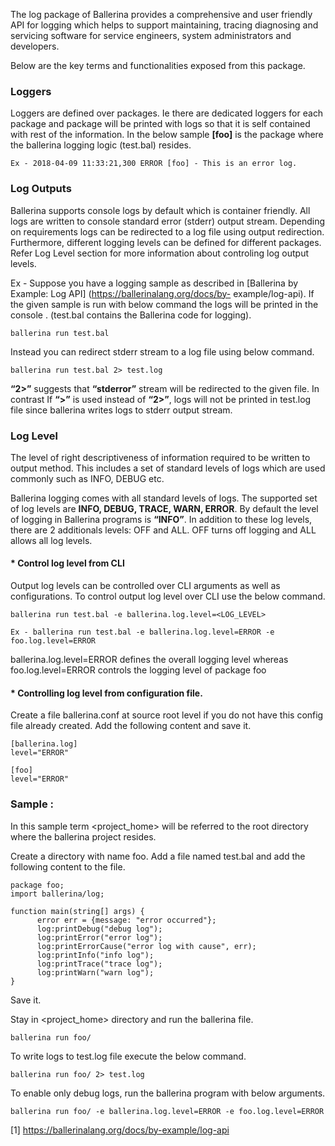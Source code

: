 The log package of Ballerina provides a comprehensive and user friendly API for logging which helps to support maintaining,  tracing diagnosing and servicing software for service engineers, system administrators and developers. 

Below are the key terms and functionalities exposed from this package.

### Loggers 

Loggers are defined over packages. Ie there are dedicated loggers for each package and package will be printed with logs so that it is self contained with rest of the information.  In the below sample **[foo]** is the package where the ballerina logging logic (test.bal) resides.

    Ex - 2018-04-09 11:33:21,300 ERROR [foo] - This is an error log.


### Log Outputs 

Ballerina supports console logs by default which is container friendly. All logs are written to console standard  error (stderr) output stream. Depending on requirements logs can be redirected to a log file using output redirection. Furthermore, different logging levels can be defined for different packages. Refer Log Level section for more information about controling log output levels.

Ex - Suppose you have a logging sample as described in [Ballerina by Example: Log API] (https://ballerinalang.org/docs/by-     example/log-api). If the given sample is run with below command the logs will be printed in the console . (test.bal contains   the Ballerina code for logging).

	ballerina run test.bal

Instead you can redirect stderr stream to a log file using below command. 

	ballerina run test.bal 2> test.log

**“2>”** suggests that **“stderror”** stream will be redirected to the given file. In contrast  If **“>”** is used instead of **“2>”**, logs will not be printed in test.log file since ballerina writes logs to stderr output stream.


### Log Level

  The level of right descriptiveness of information required to be written to output method. This includes a set of standard     levels of logs which are used commonly such as INFO, DEBUG etc. 

  Ballerina logging comes with all standard levels of logs. The supported set of log levels are **INFO, DEBUG, TRACE, WARN,     ERROR**. By default the level of logging in Ballerina programs is **“INFO”**. In addition to these log levels, there are 2     additionals levels: OFF and ALL. OFF turns off logging and ALL allows all log levels. 

#### * Control log level from CLI

Output log levels can be controlled over CLI arguments as well as configurations. To control output log level over CLI use the below command.

	ballerina run test.bal -e ballerina.log.level=<LOG_LEVEL>

	Ex - ballerina run test.bal -e ballerina.log.level=ERROR -e foo.log.level=ERROR

ballerina.log.level=ERROR defines the overall logging level whereas foo.log.level=ERROR controls the logging level of package foo

#### * Controlling log level from configuration file. 

Create a file ballerina.conf at source root level if you do not have this config file already created. Add the following content and save it.

	[ballerina.log]
	level="ERROR"

	[foo]
	level="ERROR"


### Sample : 

In this sample term <project_home> will be referred to the root directory where the ballerina project resides.

Create a directory with name foo.
Add a file named test.bal and add the following content to the file.

	package foo;
	import ballerina/log;

	function main(string[] args) {
    	  error err = {message: "error occurred"};
    	  log:printDebug("debug log");
    	  log:printError("error log");
    	  log:printErrorCause("error log with cause", err);
    	  log:printInfo("info log");
    	  log:printTrace("trace log");
    	  log:printWarn("warn log");		
	}

  Save it.

Stay in <project_home> directory and run the ballerina file.
  
	ballerina run foo/

To write logs to test.log file execute the below command.

	ballerina run foo/ 2> test.log

To enable only debug logs, run the ballerina program with below arguments.
  
  	ballerina run foo/ -e ballerina.log.level=ERROR -e foo.log.level=ERROR

		
[1] https://ballerinalang.org/docs/by-example/log-api


